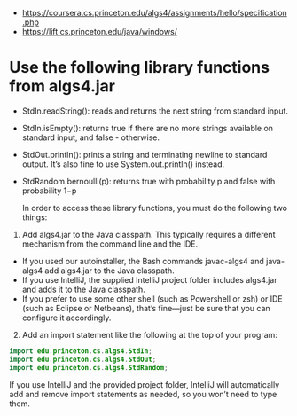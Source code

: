 - https://coursera.cs.princeton.edu/algs4/assignments/hello/specification.php
- https://lift.cs.princeton.edu/java/windows/
  



# Use the following library functions from algs4.jar
- StdIn.readString(): reads and returns the next string from standard input.
- StdIn.isEmpty(): returns true if there are no more strings available on standard input, and false - otherwise.
- StdOut.println(): prints a string and terminating newline to standard output. It’s also fine to use System.out.println() instead.
- StdRandom.bernoulli(p): returns true with probability p and false with probability 1−p


  In order to access these library functions, you must do the following two things:

1. Add algs4.jar to the Java classpath. This typically requires a different mechanism from the command line and the IDE.
- If you used our autoinstaller, the Bash commands javac-algs4 and java-algs4 add algs4.jar to the Java classpath.
- If you use IntelliJ, the supplied IntelliJ project folder includes algs4.jar and adds it to the Java classpath.
- If you prefer to use some other shell (such as Powershell or zsh) or IDE (such as Eclipse or Netbeans), that’s fine—just be sure that you can configure it accordingly.

2. Add an import statement like the following at the top of your program:
```java
import edu.princeton.cs.algs4.StdIn;
import edu.princeton.cs.algs4.StdOut;
import edu.princeton.cs.algs4.StdRandom;
```
If you use IntelliJ and the provided project folder, IntelliJ will automatically add and remove import statements as needed, so you won’t need to type them.